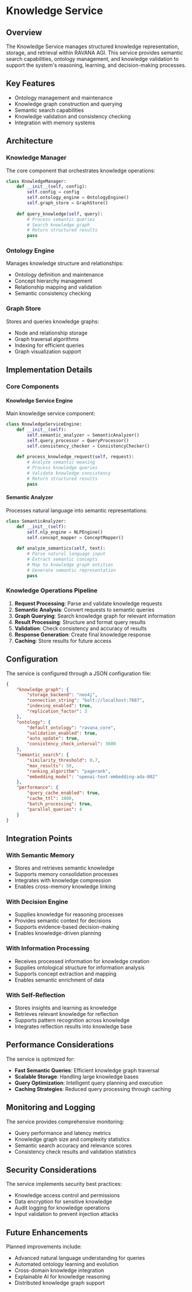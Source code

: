 # Knowledge Service

## Overview

The Knowledge Service manages structured knowledge representation, storage, and retrieval within RAVANA AGI. This service provides semantic search capabilities, ontology management, and knowledge validation to support the system's reasoning, learning, and decision-making processes.

## Key Features

- Ontology management and maintenance
- Knowledge graph construction and querying
- Semantic search capabilities
- Knowledge validation and consistency checking
- Integration with memory systems

## Architecture

### Knowledge Manager

The core component that orchestrates knowledge operations:

```python
class KnowledgeManager:
    def __init__(self, config):
        self.config = config
        self.ontology_engine = OntologyEngine()
        self.graph_store = GraphStore()
    
    def query_knowledge(self, query):
        # Process semantic queries
        # Search knowledge graph
        # Return structured results
        pass
```

### Ontology Engine

Manages knowledge structure and relationships:

- Ontology definition and maintenance
- Concept hierarchy management
- Relationship mapping and validation
- Semantic consistency checking

### Graph Store

Stores and queries knowledge graphs:

- Node and relationship storage
- Graph traversal algorithms
- Indexing for efficient queries
- Graph visualization support

## Implementation Details

### Core Components

#### Knowledge Service Engine

Main knowledge service component:

```python
class KnowledgeServiceEngine:
    def __init__(self):
        self.semantic_analyzer = SemanticAnalyzer()
        self.query_processor = QueryProcessor()
        self.consistency_checker = ConsistencyChecker()
    
    def process_knowledge_request(self, request):
        # Analyze semantic meaning
        # Process knowledge queries
        # Validate knowledge consistency
        # Return structured results
        pass
```

#### Semantic Analyzer

Processes natural language into semantic representations:

```python
class SemanticAnalyzer:
    def __init__(self):
        self.nlp_engine = NLPEngine()
        self.concept_mapper = ConceptMapper()
    
    def analyze_semantics(self, text):
        # Parse natural language input
        # Extract semantic concepts
        # Map to knowledge graph entities
        # Generate semantic representation
        pass
```

### Knowledge Operations Pipeline

1. **Request Processing**: Parse and validate knowledge requests
2. **Semantic Analysis**: Convert requests to semantic queries
3. **Graph Querying**: Search knowledge graph for relevant information
4. **Result Processing**: Structure and format query results
5. **Validation**: Check consistency and accuracy of results
6. **Response Generation**: Create final knowledge response
7. **Caching**: Store results for future access

## Configuration

The service is configured through a JSON configuration file:

```json
{
    "knowledge_graph": {
        "storage_backend": "neo4j",
        "connection_string": "bolt://localhost:7687",
        "indexing_enabled": true,
        "replication_factor": 3
    },
    "ontology": {
        "default_ontology": "ravana_core",
        "validation_enabled": true,
        "auto_update": true,
        "consistency_check_interval": 3600
    },
    "semantic_search": {
        "similarity_threshold": 0.7,
        "max_results": 50,
        "ranking_algorithm": "pagerank",
        "embedding_model": "openai-text-embedding-ada-002"
    },
    "performance": {
        "query_cache_enabled": true,
        "cache_ttl": 1800,
        "batch_processing": true,
        "parallel_queries": 4
    }
}
```

## Integration Points

### With Semantic Memory

- Stores and retrieves semantic knowledge
- Supports memory consolidation processes
- Integrates with knowledge compression
- Enables cross-memory knowledge linking

### With Decision Engine

- Supplies knowledge for reasoning processes
- Provides semantic context for decisions
- Supports evidence-based decision-making
- Enables knowledge-driven planning

### With Information Processing

- Receives processed information for knowledge creation
- Supplies ontological structure for information analysis
- Supports concept extraction and mapping
- Enables semantic enrichment of data

### With Self-Reflection

- Stores insights and learning as knowledge
- Retrieves relevant knowledge for reflection
- Supports pattern recognition across knowledge
- Integrates reflection results into knowledge base

## Performance Considerations

The service is optimized for:

- **Fast Semantic Queries**: Efficient knowledge graph traversal
- **Scalable Storage**: Handling large knowledge bases
- **Query Optimization**: Intelligent query planning and execution
- **Caching Strategies**: Reduced query processing through caching

## Monitoring and Logging

The service provides comprehensive monitoring:

- Query performance and latency metrics
- Knowledge graph size and complexity statistics
- Semantic search accuracy and relevance scores
- Consistency check results and validation statistics

## Security Considerations

The service implements security best practices:

- Knowledge access control and permissions
- Data encryption for sensitive knowledge
- Audit logging for knowledge operations
- Input validation to prevent injection attacks

## Future Enhancements

Planned improvements include:

- Advanced natural language understanding for queries
- Automated ontology learning and evolution
- Cross-domain knowledge integration
- Explainable AI for knowledge reasoning
- Distributed knowledge graph support